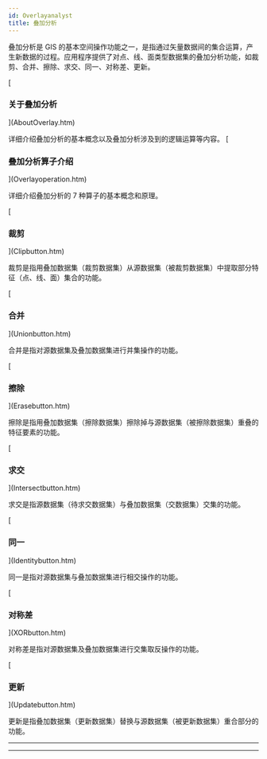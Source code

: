 ```yaml
---
id: Overlayanalyst
title: 叠加分析
---
```

叠加分析是 GIS
的基本空间操作功能之一，是指通过矢量数据间的集合运算，产生新数据的过程。应用程序提供了对点、线、面类型数据集的叠加分析功能，如裁剪、合并、擦除、求交、同一、对称差、更新。

[

### 关于叠加分析

](AboutOverlay.htm)

详细介绍叠加分析的基本概念以及叠加分析涉及到的逻辑运算等内容。 [

### 叠加分析算子介绍

](Overlayoperation.htm)

详细介绍叠加分析的 7 种算子的基本概念和原理。

[

### 裁剪

](Clipbutton.htm)

裁剪是指用叠加数据集（裁剪数据集）从源数据集（被裁剪数据集）中提取部分特征（点、线、面）集合的功能。

[

### 合并

](Unionbutton.htm)

合并是指对源数据集及叠加数据集进行并集操作的功能。

[

### 擦除

](Erasebutton.htm)

擦除是指用叠加数据集（擦除数据集）擦除掉与源数据集（被擦除数据集）重叠的特征要素的功能。

[

### 求交

](Intersectbutton.htm)

求交是指源数据集（待求交数据集）与叠加数据集（交数据集）交集的功能。

[

### 同一

](Identitybutton.htm)

同一是指对源数据集与叠加数据集进行相交操作的功能。

[

### 对称差

](XORbutton.htm)

对称差是指对源数据集及叠加数据集进行交集取反操作的功能。

[

### 更新

](Updatebutton.htm)

更新是指叠加数据集（更新数据集）替换与源数据集（被更新数据集）重合部分的功能。

* * *

[](http://www.supermap.com)  
  
---

